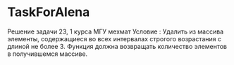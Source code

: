 # TaskForAlena
Решение задачи 23, 1 курса МГУ мехмат 
Условие :
  Удалить из массива элементы, содержащиеся во всех интервалах строгого возрастания с длиной 
  не более 3. Функция должна возвращать количество элементов в получившемся массиве. 
